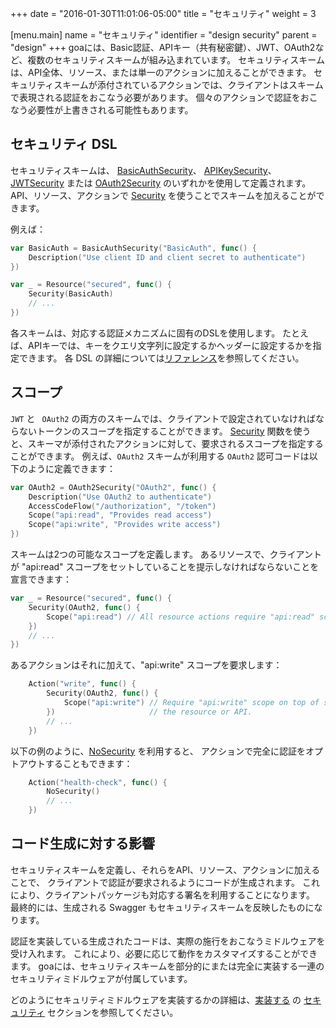 +++
date = "2016-01-30T11:01:06-05:00"
title = "セキュリティ"
weight = 3

[menu.main]
name = "セキュリティ"
identifier = "design security"
parent = "design"
+++
goaには、Basic認証、APIキー（共有秘密鍵）、JWT、OAuth2など、複数のセキュリティスキームが組み込まれています。
セキュリティスキームは、API全体、リソース、または単一のアクションに加えることができます。
セキュリティスキームが添付されているアクションでは、クライアントはスキームで表現される認証をおこなう必要があります。
個々のアクションで認証をおこなう必要性が上書きされる可能性もあります。

## セキュリティ DSL

セキュリティスキームは、
[BasicAuthSecurity](https://goa.design/v1/reference/goa/design/apidsl/#func-basicauthsecurity-a-name-apidsl-basicauthsecurity-a)、
[APIKeySecurity](https://goa.design/v1/reference/goa/design/apidsl/#func-apikeysecurity-a-name-apidsl-apikeysecurity-a)、
[JWTSecurity](https://goa.design/v1/reference/goa/design/apidsl/#func-jwtsecurity-a-name-apidsl-jwtsecurity-a) または
[OAuth2Security](https://goa.design/v1/reference/goa/design/apidsl/#func-oauth2security-a-name-apidsl-oauth2security-a) のいずれかを使用して定義されます。
API、リソース、アクションで [Security](https://goa.design/v1/reference/goa/design/apidsl/#func-security-a-name-apidsl-security-a) を使うことでスキームを加えることができます。

例えば：

```go
var BasicAuth = BasicAuthSecurity("BasicAuth", func() {
    Description("Use client ID and client secret to authenticate")
})

var _ = Resource("secured", func() {
    Security(BasicAuth)
    // ...
})
```

各スキームは、対応する認証メカニズムに固有のDSLを使用します。
たとえば、APIキーでは、キーをクエリ文字列に設定するかヘッダーに設定するかを指定できます。
各 DSL の詳細については[リファレンス](https://goa.design/v1/reference/goa/design/apidsl)を参照してください。

## スコープ

`JWT` と ` OAuth2` の両方のスキームでは、クライアントで設定されていなければならないトークンのスコープを指定することができます。
[Security](https://goa.design/v1/reference/goa/design/apidsl/#func-security-a-name-apidsl-security-a) 関数を使うと、スキーマが添付されたアクションに対して、要求されるスコープを指定することができます。
例えば、`OAuth2` スキームが利用する `OAuth2` 認可コードは以下のように定義できます：

```go
var OAuth2 = OAuth2Security("OAuth2", func() {
    Description("Use OAuth2 to authenticate")
    AccessCodeFlow("/authorization", "/token")
    Scope("api:read", "Provides read access")
    Scope("api:write", "Provides write access")
})
```

スキームは2つの可能なスコープを定義します。
あるリソースで、クライアントが "api:read" スコープをセットしていることを提示しなければならないことを宣言できます：

```go
var _ = Resource("secured", func() {
    Security(OAuth2, func() {
        Scope("api:read") // All resource actions require "api:read" scope
    })
    // ...
})
```

あるアクションはそれに加えて、"api:write" スコープを要求します：

```go
    Action("write", func() {
        Security(OAuth2, func() {
            Scope("api:write") // Require "api:write" scope on top of scopes already required by
        })                     // the resource or API.
        // ...
    })
```

以下の例のように、[NoSecurity](https://goa.design/v1/reference/goa/design/apidsl/#func-nosecurity-a-name-apidsl-nosecurity-a) を利用すると、
アクションで完全に認証をオプトアウトすることもできます：

```go
    Action("health-check", func() {
        NoSecurity()
        // ...
    })
```

## コード生成に対する影響


セキュリティスキームを定義し、それらをAPI、リソース、アクションに加えることで、
クライアントで認証が要求されるようにコードが生成されます。
これにより、クライアントパッケージも対応する署名を利用することになります。
最終的には、生成される Swagger もセキュリティスキームを反映したものになります。

認証を実装している生成されたコードは、実際の施行をおこなうミドルウェアを受け入れます。
これにより、必要に応じて動作をカスタマイズすることができます。
goaには、セキュリティスキームを部分的にまたは完全に実装する一連のセキュリティミドルウェアが付属しています。

どのようにセキュリティミドルウェアを実装するかの詳細は、[実装する](https://goa.design/v1/implement/) の [セキュリティ](https://goa.design/v1/implement/security/) セクションを参照してください。
